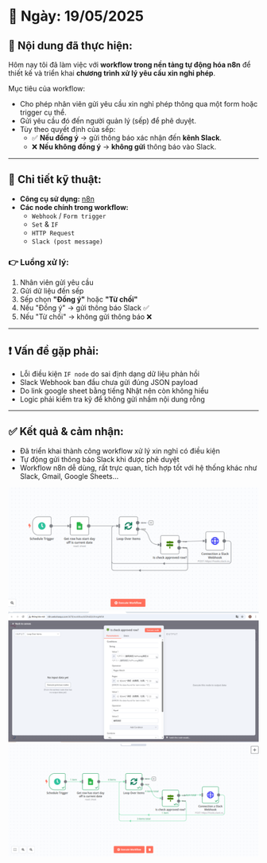 # 📅 Ngày: 19/05/2025

## 📘 Nội dung đã thực hiện:
Hôm nay tôi đã làm việc với **workflow trong nền tảng tự động hóa n8n** để thiết kế và triển khai **chương trình xử lý yêu cầu xin nghỉ phép**.

Mục tiêu của workflow:
- Cho phép nhân viên gửi yêu cầu xin nghỉ phép thông qua một form hoặc trigger cụ thể.
- Gửi yêu cầu đó đến người quản lý (sếp) để phê duyệt.
- Tùy theo quyết định của sếp:
  - ✅ **Nếu đồng ý** → gửi thông báo xác nhận đến **kênh Slack**.
  - ❌ **Nếu không đồng ý** → **không gửi** thông báo vào Slack.

---

## 🔧 Chi tiết kỹ thuật:
- **Công cụ sử dụng:** [n8n](https://n8n.io)
- **Các node chính trong workflow:**
  - `Webhook` / `Form trigger`
  - `Set` & `IF`
  - `HTTP Request`
  - `Slack (post message)`

### 👉 Luồng xử lý:
1. Nhân viên gửi yêu cầu
2. Gửi dữ liệu đến sếp
3. Sếp chọn **"Đồng ý"** hoặc **"Từ chối"**
4. Nếu "Đồng ý" → gửi thông báo Slack ✅
5. Nếu "Từ chối" → không gửi thông báo ❌

---

## ❗ Vấn đề gặp phải:
- Lỗi điều kiện `IF node` do sai định dạng dữ liệu phản hồi
- Slack Webhook ban đầu chưa gửi đúng JSON payload
- Do link google sheet bằng tiếng Nhật nên còn không hiểu
- Logic phải kiểm tra kỹ để không gửi nhầm nội dung rỗng

---

## ✅ Kết quả & cảm nhận:
- Đã triển khai thành công workflow xử lý xin nghỉ có điều kiện
- Tự động gửi thông báo Slack khi được phê duyệt
- Workflow n8n dễ dùng, rất trực quan, tích hợp tốt với hệ thống khác như Slack, Gmail, Google Sheets...

![Hinh anh](images/workflow1.png)
![Hinh anh](images/workflow2.png)
![Hinh anh](images/chaythanhcongworkflow.png)